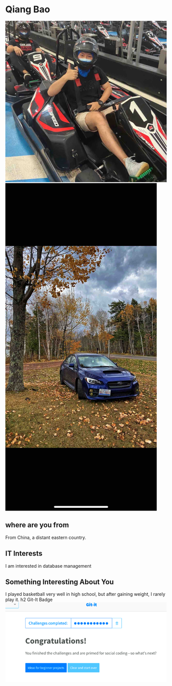 # Qiang Bao

![Image of Qiang Bao](images/me.jpg "Image of Qiang Bao")
![Image of Car](images/car.jpg "Image of Car")
## where are you from
From China, a distant eastern country.
## IT Interests
I am interested in database management
## Something Interesting About You
I played basketball very well in high school, but after gaining weight, I rarely play it.
h2 Git-It Badge
![Image of Git-It Badge](images/git-it-Tutorial.png "Image of Git-It Badge")